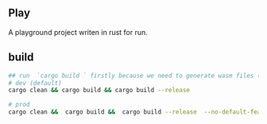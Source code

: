 ## Play
A playground project writen in rust for run.

## build
```bash
## run  `cargo build ` firstly because we need to generate wasm files (which will cause deadlock in --release mode)
# dev (default)
cargo clean && cargo build && cargo build --release

# prod
cargo clean &&  cargo build &&  cargo build --release  --no-default-features --features=prod
```